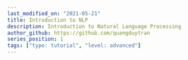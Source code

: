 ```yaml
---
last_modified_on: "2021-05-21"
title: Introduction to NLP
description: Introduction to Natural Language Processing
author_github: https://github.com/quangduytran
series_position: 1
tags: ["type: tutorial", "level: advanced"]
---
```

